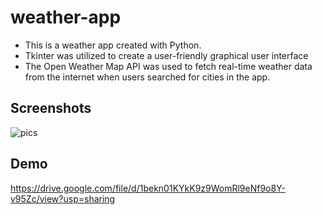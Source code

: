 # weather-app

* This is a weather app created with Python. 
* Tkinter was utilized to create a user-friendly graphical user interface
* The Open Weather Map API was used to fetch real-time weather data from the internet when users searched for cities in the app.



## Screenshots

![pics](https://user-images.githubusercontent.com/114207468/229973948-be9e7c7a-e0c9-4881-be5a-c0dc5bcf5028.png)

## Demo

https://drive.google.com/file/d/1bekn01KYkK9z9WomRl9eNf9o8Y-v95Zc/view?usp=sharing

